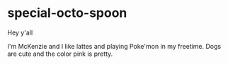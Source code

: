 # special-octo-spoon

Hey y'all

I'm McKenzie and I like lattes and playing Poke'mon in my freetime.
Dogs are cute and the color pink is pretty.
